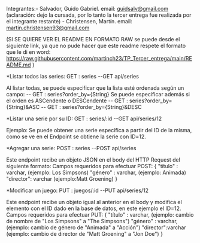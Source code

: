 Integrantes:- Salvador, Guido Gabriel. email: guidsalv@gmail.com  (aclaración: dejo la cursada, por lo tanto la tercer entrega fue realizada por el integrante restante)
            - Christensen, Martín. email: martin.christensen93@gmail.com

(SI SE QUIERE VER EL README EN FORMATO RAW se puede desde el siguiente link, ya que no pude hacer que este readme respete el formato que le di en word: https://raw.githubusercontent.com/martinch23/TP_Tercer_entrega/main/README.md )

*Listar todos las series:
GET : series
--GET api/series

Al listar todas, se puede especificar que la lista esté ordenada según un campo:
-- GET : series?order_by={String}
Se puede especificar además si el orden es ASCendente o DESCendente
-- GET : series?order_by={String}&ASC
-- GET : series?order_by={String}&DESC

*Listar una serie por su ID:
GET : series/:id
--GET api/series/12

Ejemplo: Se puede obtener una serie específica a partir del ID de la misma, como se ve en el Endpoint se obtiene la serie con ID=12.

*Agregar una serie:
POST : series
--POST api/series

Este endpoint recibe un objeto JSON en el body del HTTP Request del siguiente formato:
Campos requeridos para efectuar POST:
 { "título" : varchar, (ejemplo: Los Simpsons)
"género" : varchar,    (ejemplo: Animada)
"director": varchar    (ejemplo:Matt Groening)
}

*Modificar un juego:
PUT : juegos/:id
--PUT api/series/12

Este endpoint recibe un objeto igual al anterior en el body y modifica el elemento con el ID dado en la base de datos, en este ejemplo el ID=12.
Campos requeridos para efectuar PUT: 
{ "título" : varchar, (ejemplo: cambio de nombre de "Los Simpsons" a "The Simpsons")
"género" : varchar,   (ejemplo: cambio de género de "Animada" a "Acción")
"director":varchar    (ejemplo: cambio de director de "Matt Groening" a "Jon Doe")
}




